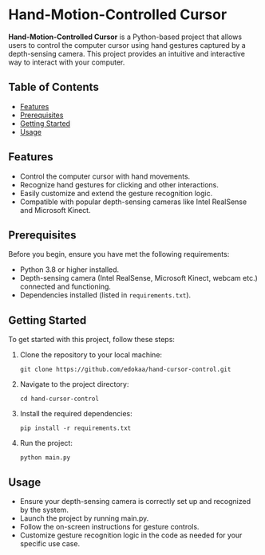 # Hand-Motion-Controlled Cursor

**Hand-Motion-Controlled Cursor** is a Python-based project that allows users to control the computer cursor using hand gestures captured by a depth-sensing camera. This project provides an intuitive and interactive way to interact with your computer.

## Table of Contents
- [Features](#features)
- [Prerequisites](#prerequisites)
- [Getting Started](#getting-started)
- [Usage](#usage)

## Features

- Control the computer cursor with hand movements.
- Recognize hand gestures for clicking and other interactions.
- Easily customize and extend the gesture recognition logic.
- Compatible with popular depth-sensing cameras like Intel RealSense and Microsoft Kinect.

## Prerequisites

Before you begin, ensure you have met the following requirements:

- Python 3.8 or higher installed.
- Depth-sensing camera (Intel RealSense, Microsoft Kinect, webcam etc.) connected and functioning.
- Dependencies installed (listed in `requirements.txt`).

## Getting Started

To get started with this project, follow these steps:

1. Clone the repository to your local machine:

   ```shell
   git clone https://github.com/edokaa/hand-cursor-control.git
   ```

2. Navigate to the project directory:
    ```shell
    cd hand-cursor-control
    ```

3. Install the required dependencies:
    ```shell
    pip install -r requirements.txt
    ```
4. Run the project:
    ```shell
    python main.py
    ```

## Usage
- Ensure your depth-sensing camera is correctly set up and recognized by the system.
- Launch the project by running main.py.
- Follow the on-screen instructions for gesture controls.
- Customize gesture recognition logic in the code as needed for your specific use case.
